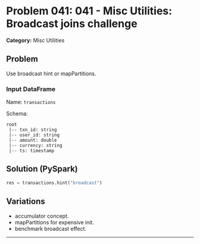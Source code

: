 # Problem 041: 041 - Misc Utilities: Broadcast joins challenge

**Category:** Misc Utilities

## Problem
Use broadcast hint or mapPartitions.

### Input DataFrame
Name: `transactions`

Schema:
```
root
 |-- txn_id: string
 |-- user_id: string
 |-- amount: double
 |-- currency: string
 |-- ts: timestamp
```

## Solution (PySpark)
```python
res = transactions.hint("broadcast")
```

## Variations
- accumulator concept.
- mapPartitions for expensive init.
- benchmark broadcast effect.

---
